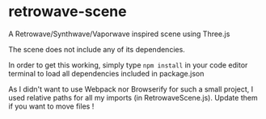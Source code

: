 # retrowave-scene
A Retrowave/Synthwave/Vaporwave inspired scene using Three.js

The scene does not include any of its dependencies.

In order to get this working, simply type ``npm install``
in your code editor terminal to load all dependencies included in package.json

As I didn't want to use Webpack nor Browserify for such a small project, I used relative paths for all my imports (in RetrowaveScene.js). Update them if you want to move files !
